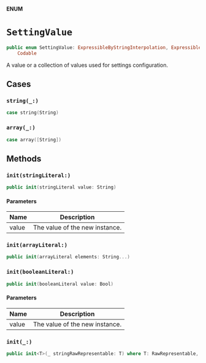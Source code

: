 **ENUM**

# `SettingValue`

```swift
public enum SettingValue: ExpressibleByStringInterpolation, ExpressibleByArrayLiteral, ExpressibleByBooleanLiteral, Equatable,
    Codable
```

A value or a collection of values used for settings configuration.

## Cases
### `string(_:)`

```swift
case string(String)
```

### `array(_:)`

```swift
case array([String])
```

## Methods
### `init(stringLiteral:)`

```swift
public init(stringLiteral value: String)
```

#### Parameters

| Name | Description |
| ---- | ----------- |
| value | The value of the new instance. |

### `init(arrayLiteral:)`

```swift
public init(arrayLiteral elements: String...)
```

### `init(booleanLiteral:)`

```swift
public init(booleanLiteral value: Bool)
```

#### Parameters

| Name | Description |
| ---- | ----------- |
| value | The value of the new instance. |

### `init(_:)`

```swift
public init<T>(_ stringRawRepresentable: T) where T: RawRepresentable, T.RawValue == String
```
